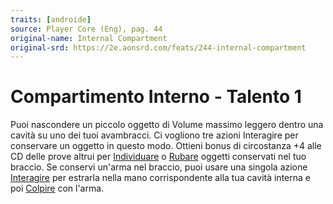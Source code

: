 ```yaml
---
traits: [androide]
source: Player Core (Eng), pag. 44
original-name: Internal Compartment
original-srd: https://2e.aonsrd.com/feats/244-internal-compartment
---
```


# Compartimento Interno - Talento 1

Puoi nascondere un piccolo oggetto di Volume massimo leggero dentro una cavità
su uno dei tuoi avambracci. Ci vogliono tre azioni Interagire per conservare un
oggetto in questo modo. Ottieni bonus di circostanza +4 alle CD delle prove
altrui per [Individuare](/azioni/individuare) o [Rubare](/azioni/rubare) oggetti
conservati nel tuo braccio. Se conservi un'arma nel braccio, puoi usare una
singola azione [Interagire](/azioni/interagire) per estrarla nella mano
corrispondente alla tua cavità interna e poi [Colpire](/azioni/colpire) con
l'arma.

